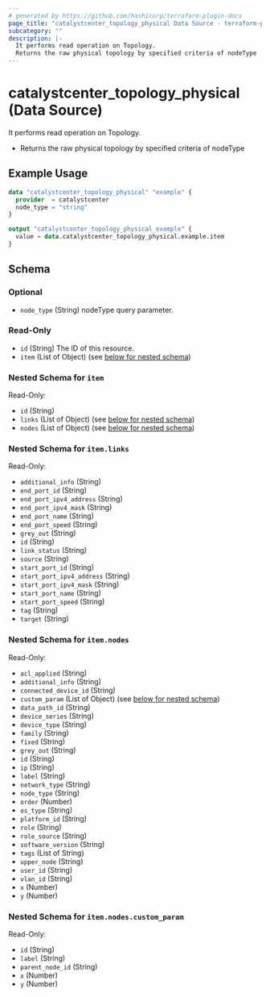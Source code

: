 ```yaml
---
# generated by https://github.com/hashicorp/terraform-plugin-docs
page_title: "catalystcenter_topology_physical Data Source - terraform-provider-catalystcenter"
subcategory: ""
description: |-
  It performs read operation on Topology.
  Returns the raw physical topology by specified criteria of nodeType
---
```


# catalystcenter_topology_physical (Data Source)

It performs read operation on Topology.

- Returns the raw physical topology by specified criteria of nodeType

## Example Usage

```terraform
data "catalystcenter_topology_physical" "example" {
  provider  = catalystcenter
  node_type = "string"
}

output "catalystcenter_topology_physical_example" {
  value = data.catalystcenter_topology_physical.example.item
}
```

<!-- schema generated by tfplugindocs -->
## Schema

### Optional

- `node_type` (String) nodeType query parameter.

### Read-Only

- `id` (String) The ID of this resource.
- `item` (List of Object) (see [below for nested schema](#nestedatt--item))

<a id="nestedatt--item"></a>
### Nested Schema for `item`

Read-Only:

- `id` (String)
- `links` (List of Object) (see [below for nested schema](#nestedobjatt--item--links))
- `nodes` (List of Object) (see [below for nested schema](#nestedobjatt--item--nodes))

<a id="nestedobjatt--item--links"></a>
### Nested Schema for `item.links`

Read-Only:

- `additional_info` (String)
- `end_port_id` (String)
- `end_port_ipv4_address` (String)
- `end_port_ipv4_mask` (String)
- `end_port_name` (String)
- `end_port_speed` (String)
- `grey_out` (String)
- `id` (String)
- `link_status` (String)
- `source` (String)
- `start_port_id` (String)
- `start_port_ipv4_address` (String)
- `start_port_ipv4_mask` (String)
- `start_port_name` (String)
- `start_port_speed` (String)
- `tag` (String)
- `target` (String)


<a id="nestedobjatt--item--nodes"></a>
### Nested Schema for `item.nodes`

Read-Only:

- `acl_applied` (String)
- `additional_info` (String)
- `connected_device_id` (String)
- `custom_param` (List of Object) (see [below for nested schema](#nestedobjatt--item--nodes--custom_param))
- `data_path_id` (String)
- `device_series` (String)
- `device_type` (String)
- `family` (String)
- `fixed` (String)
- `grey_out` (String)
- `id` (String)
- `ip` (String)
- `label` (String)
- `network_type` (String)
- `node_type` (String)
- `order` (Number)
- `os_type` (String)
- `platform_id` (String)
- `role` (String)
- `role_source` (String)
- `software_version` (String)
- `tags` (List of String)
- `upper_node` (String)
- `user_id` (String)
- `vlan_id` (String)
- `x` (Number)
- `y` (Number)

<a id="nestedobjatt--item--nodes--custom_param"></a>
### Nested Schema for `item.nodes.custom_param`

Read-Only:

- `id` (String)
- `label` (String)
- `parent_node_id` (String)
- `x` (Number)
- `y` (Number)
